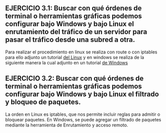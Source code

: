 ## EJERCICIO 3.1: Buscar con qué órdenes de terminal o herramientas gráficas podemos configurar bajo Windows y bajo Linux el enrutamiento del tráfico de un servidor para pasar el tráfico desde una subred a otra.

Para realizar el procedimiento en linux se realiza con route o con iptables para ello adjunto un tutorial [ del Linux](http://www.ite.educacion.es/formacion/materiales/85/cd/linux/m6/enrutamiento_en_linux.html) y en windows se realiza de la siguiente manera la cual adjunto en un tutorial [ de Windows](http://recursostic.educacion.es/observatorio/web/ca/equipamiento-tecnologico/redes/74-enrutamiento-del-trafico-entre-subredes)

## EJERCICIO 3.2: Buscar con qué órdenes de terminal o herramientas gráficas podemos configurar bajo Windows y bajo Linux el filtrado y bloqueo de paquetes. 

La orden en Linux es iptables, que nos permite incluir reglas para admitir o bloquear paquetes.
En Windows, se puede agregar un filtrado de paquetes mediante la herramienta de Enrutamiento y acceso remoto.
